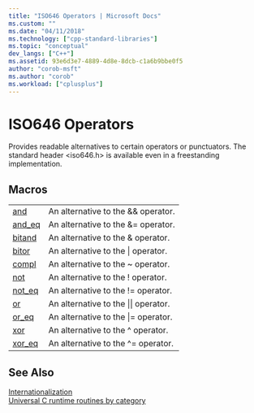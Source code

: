 ```yaml
---
title: "ISO646 Operators | Microsoft Docs"
ms.custom: ""
ms.date: "04/11/2018"
ms.technology: ["cpp-standard-libraries"]
ms.topic: "conceptual"
dev_langs: ["C++"]
ms.assetid: 93e6d3e7-4889-4d8e-8dcb-c1a6b9bbe0f5
author: "corob-msft"
ms.author: "corob"
ms.workload: ["cplusplus"]
---
```

# ISO646 Operators

Provides readable alternatives to certain operators or punctuators. The standard header \<iso646.h> is available even in a freestanding implementation.

## Macros

|||
|-|-|
|[and](../c-runtime-library/reference/and.md)|An alternative to the && operator.|
|[and_eq](../c-runtime-library/reference/and-eq.md)|An alternative to the &= operator.|
|[bitand](../c-runtime-library/reference/bitand.md)|An alternative to the & operator.|
|[bitor](../c-runtime-library/reference/bitor.md)|An alternative to the &#124; operator.|
|[compl](../c-runtime-library/reference/compl.md)|An alternative to the ~ operator.|
|[not](../c-runtime-library/reference/not.md)|An alternative to the ! operator.|
|[not_eq](../c-runtime-library/reference/not-eq.md)|An alternative to the != operator.|
|[or](../c-runtime-library/reference/or.md)|An alternative to the &#124;&#124; operator.|
|[or_eq](../c-runtime-library/reference/or-eq.md)|An alternative to the &#124;= operator.|
|[xor](../c-runtime-library/reference/xor.md)|An alternative to the ^ operator.|
|[xor_eq](../c-runtime-library/reference/xor-eq.md)|An alternative to the ^= operator.|

## See Also

[Internationalization](../c-runtime-library/internationalization.md)<br/>
[Universal C runtime routines by category](../c-runtime-library/run-time-routines-by-category.md)<br/>
